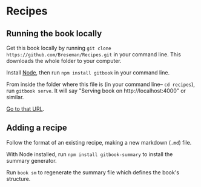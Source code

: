 # Recipes

## Running the book locally

Get this book locally by running `git clone https://github.com/Breseman/Recipes.git` in your command line. This downloads the whole folder to your computer.

Install [Node](https://nodejs.org/en/), then run `npm install gitbook` in your command line.

From inside the folder where this file is (in your command line– `cd recipes`), run `gitbook serve`. It will say "Serving book on http://localhost:4000" or similar.

[Go to that URL](http://localhost:4000).

## Adding a recipe

Follow the format of an existing recipe, making a new markdown (`.md`) file.

With Node installed, run `npm install gitbook-summary` to install the summary generator.

Run `book sm` to regenerate the summary file which defines the book's structure.
